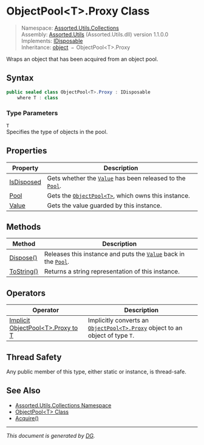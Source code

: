 ﻿# ObjectPool\<T>.Proxy Class

> Namespace: [Assorted.Utils.Collections](index.md#assortedutilscollections-namespace)\
> Assembly: [Assorted.Utils](index.md) (Assorted.Utils.dll) version 1.1.0.0\
> Implements: [IDisposable](https://docs.microsoft.com/en-us/dotnet/api/system.idisposable)\
> Inheritance: [object](https://docs.microsoft.com/en-us/dotnet/api/system.object) `→` ObjectPool\<T>.Proxy

Wraps an object that has been acquired from an object pool.

## Syntax

```csharp
public sealed class ObjectPool<T>.Proxy : IDisposable
    where T : class
```

### Type Parameters

`T`\
Specifies the type of objects in the pool.

## Properties

Property | Description
--- | ---
[IsDisposed](Assorted.Utils.Collections.ObjectPool-1.Proxy.IsDisposed.md) | Gets whether the [`Value`](Assorted.Utils.Collections.ObjectPool-1.Proxy.Value.md) has been released to the [`Pool`](Assorted.Utils.Collections.ObjectPool-1.Proxy.Pool.md).
[Pool](Assorted.Utils.Collections.ObjectPool-1.Proxy.Pool.md) | Gets the [`ObjectPool<T>`](Assorted.Utils.Collections.ObjectPool-1.md), which owns this instance.
[Value](Assorted.Utils.Collections.ObjectPool-1.Proxy.Value.md) | Gets the value guarded by this instance.

## Methods

Method | Description
--- | ---
[Dispose()](Assorted.Utils.Collections.ObjectPool-1.Proxy.Dispose.md) | Releases this instance and puts the [`Value`](Assorted.Utils.Collections.ObjectPool-1.Proxy.Value.md) back in the [`Pool`](Assorted.Utils.Collections.ObjectPool-1.Proxy.Pool.md).
[ToString()](Assorted.Utils.Collections.ObjectPool-1.Proxy.ToString.md) | Returns a string representation of this instance.

## Operators

Operator | Description
--- | ---
[Implicit ObjectPool\<T>.Proxy to T](Assorted.Utils.Collections.ObjectPool-1.Proxy.op_Implicit.md) | Implicitly converts an [`ObjectPool<T>.Proxy`](Assorted.Utils.Collections.ObjectPool-1.Proxy.md) object to an object of type `T`.

## Thread Safety

Any public member of this type, either static or instance, is thread\-safe.

## See Also

- [Assorted.Utils.Collections Namespace](index.md#assortedutilscollections-namespace)
- [ObjectPool\<T> Class](Assorted.Utils.Collections.ObjectPool-1.md)
- [Acquire()](Assorted.Utils.Collections.ObjectPool-1.Acquire.md)

---

_This document is generated by [DG](https://github.com/Khojasteh/dg)._
